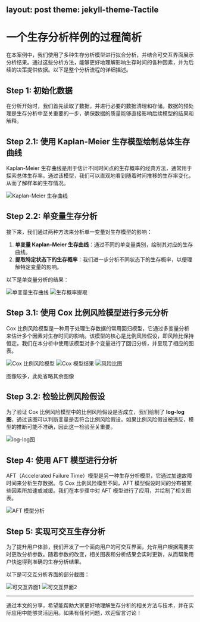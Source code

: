 layout: post
theme: jekyll-theme-Tactile
---

# 一个生存分析样例的过程简析

在本案例中，我们使用了多种生存分析模型进行拟合分析，并结合可交互界面展示分析结果。通过这些分析方法，能够更好地理解影响生存时间的各种因素，并为后续的决策提供依据。以下是整个分析流程的详细描述。

## Step 1: 初始化数据
在分析开始时，我们首先读取了数据，并进行必要的数据清理和存储。数据的预处理是生存分析中至关重要的一步，确保数据的质量能够直接影响后续模型的结果和解释。

## Step 2.1: 使用 Kaplan-Meier 生存模型绘制总体生存曲线
Kaplan-Meier 生存曲线是用于估计不同时间点的生存概率的经典方法，通常用于探索总体生存率。通过该模型，我们可以直观地看到随着时间推移的生存率变化，从而了解样本的生存情况。

![Kaplan-Meier 生存曲线](/images/p1.png)

## Step 2.2: 单变量生存分析
接下来，我们通过两种方法来分析单一变量对生存模型的影响：
1. **单变量 Kaplan-Meier 生存曲线**：通过不同的单变量类别，绘制其对应的生存曲线。
2. **提取特定状态下的生存概率**：我们进一步分析不同状态下的生存概率，以便理解特定变量的影响。

以下是单变量分析的结果：

![单变量生存曲线](/images/p2.png)
![生存概率提取](/images/p3.png)

## Step 3.1: 使用 Cox 比例风险模型进行多元分析
Cox 比例风险模型是一种用于处理生存数据的常用回归模型，它通过多变量分析来估计多个因素对生存时间的影响。该模型的核心是比例风险假设，即风险比保持恒定。我们在本分析中使用该模型对多个变量进行了回归分析，并呈现了相应的图表。

![Cox 比例风险模型](/images/p4.png)
![Cox 模型结果](/images/p5.png)
![风险比图](/images/p6.png)

图像较多，此处省略其余图像

## Step 3.2: 检验比例风险假设
为了验证 Cox 比例风险模型中的比例风险假设是否成立，我们绘制了 **log-log 图**，通过该图可以判断变量是否符合比例风险假设。如果比例风险假设被违反，模型的推断可能不准确，因此这一检验至关重要。

![log-log图](/images/p7.png)

## Step 4: 使用 AFT 模型进行分析
AFT（Accelerated Failure Time）模型是另一种生存分析模型，它通过加速故障时间来分析生存数据。与 Cox 比例风险模型不同，AFT 模型假设时间的分布被某些因素所加速或减缓。我们在本步骤中对 AFT 模型进行了应用，并绘制了相关图表。

![AFT 模型分析](/images/p8.png)

## Step 5: 实现可交互生存分析
为了提升用户体验，我们开发了一个面向用户的可交互界面，允许用户根据需要实时更改分析参数。随着参数的改变，相关图表和分析结果会实时更新，从而帮助用户快速得到准确的生存分析结果。

以下是可交互分析界面的部分截图：

![可交互界面1](/images/p9.png)
![可交互界面2](/images/p10.png)

---

通过本文的分享，希望能帮助大家更好地理解生存分析的相关方法与技术，并在实际应用中能够灵活运用。如果有任何问题，欢迎留言讨论！
